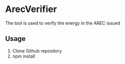 # ArecVerifier
The tool is used to verify the energy in the AREC issued
## Usage
1. Clone Github repository
2. npm install 
